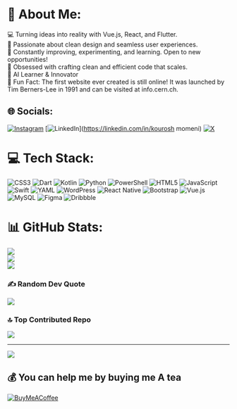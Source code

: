 # 💫 About Me:
💻 Turning ideas into reality with Vue.js, React, and Flutter.<br>🎨 Passionate about clean design and seamless user experiences.<br>🔧 Constantly improving, experimenting, and learning. Open to new opportunities!<br>🌟 Obsessed with crafting clean and efficient code that scales.<br>🤖 AI Learner & Innovator<br>🤡 Fun Fact: The first website ever created is still online! It was launched by Tim Berners-Lee in 1991 and can be visited at info.cern.ch.


## 🌐 Socials:
[![Instagram](https://img.shields.io/badge/Instagram-%23E4405F.svg?logo=Instagram&logoColor=white)](https://instagram.com/kowurowsh) [![LinkedIn](https://img.shields.io/badge/LinkedIn-%230077B5.svg?logo=linkedin&logoColor=white)](https://linkedin.com/in/kourosh momeni) [![X](https://img.shields.io/badge/X-black.svg?logo=X&logoColor=white)](https://x.com/kowurowsh) 

# 💻 Tech Stack:
![CSS3](https://img.shields.io/badge/css3-%231572B6.svg?style=for-the-badge&logo=css3&logoColor=white) ![Dart](https://img.shields.io/badge/dart-%230175C2.svg?style=for-the-badge&logo=dart&logoColor=white) ![Kotlin](https://img.shields.io/badge/kotlin-%237F52FF.svg?style=for-the-badge&logo=kotlin&logoColor=white) ![Python](https://img.shields.io/badge/python-3670A0?style=for-the-badge&logo=python&logoColor=ffdd54) ![PowerShell](https://img.shields.io/badge/PowerShell-%235391FE.svg?style=for-the-badge&logo=powershell&logoColor=white) ![HTML5](https://img.shields.io/badge/html5-%23E34F26.svg?style=for-the-badge&logo=html5&logoColor=white) ![JavaScript](https://img.shields.io/badge/javascript-%23323330.svg?style=for-the-badge&logo=javascript&logoColor=%23F7DF1E) ![Swift](https://img.shields.io/badge/swift-F54A2A?style=for-the-badge&logo=swift&logoColor=white) ![YAML](https://img.shields.io/badge/yaml-%23ffffff.svg?style=for-the-badge&logo=yaml&logoColor=151515) ![WordPress](https://img.shields.io/badge/WordPress-%23117AC9.svg?style=for-the-badge&logo=WordPress&logoColor=white) ![React Native](https://img.shields.io/badge/react_native-%2320232a.svg?style=for-the-badge&logo=react&logoColor=%2361DAFB) ![Bootstrap](https://img.shields.io/badge/bootstrap-%238511FA.svg?style=for-the-badge&logo=bootstrap&logoColor=white) ![Vue.js](https://img.shields.io/badge/vue.js-%2335495e.svg?style=for-the-badge&logo=vuedotjs&logoColor=%234FC08D) ![MySQL](https://img.shields.io/badge/mysql-4479A1.svg?style=for-the-badge&logo=mysql&logoColor=white) ![Figma](https://img.shields.io/badge/figma-%23F24E1E.svg?style=for-the-badge&logo=figma&logoColor=white) ![Dribbble](https://img.shields.io/badge/Dribbble-EA4C89?style=for-the-badge&logo=dribbble&logoColor=white)
# 📊 GitHub Stats:
![](https://github-readme-stats.vercel.app/api?username=kouroshmomenip&theme=dark&hide_border=false&include_all_commits=false&count_private=false)<br/>
![](https://github-readme-streak-stats.herokuapp.com/?user=kouroshmomenip&theme=dark&hide_border=false)<br/>
![](https://github-readme-stats.vercel.app/api/top-langs/?username=kouroshmomenip&theme=dark&hide_border=false&include_all_commits=false&count_private=false&layout=compact)

### ✍️ Random Dev Quote
![](https://quotes-github-readme.vercel.app/api?type=horizontal&theme=radical)

### 🔝 Top Contributed Repo
![](https://github-contributor-stats.vercel.app/api?username=kouroshmomenip&limit=5&theme=dark&combine_all_yearly_contributions=true)

---
[![](https://visitcount.itsvg.in/api?id=kouroshmomenip&icon=0&color=0)](https://visitcount.itsvg.in)

  ## 💰 You can help me by buying me A tea
  [![BuyMeACoffee]([https://img.shields.io/badge/Buy%20Me%20a%20Coffee-ffdd00?style=for-the-badge&logo=buy-me-a-coffee&logoColor=black)](https://buymeacoffee.com/i-rather-tea](https://encrypted-tbn0.gstatic.com/images?q=tbn:ANd9GcQb6GIZz--iafh17D5CqenaCiE2L3BTpgBHIg&s)) 

  
<!-- Proudly created with GPRM ( https://gprm.itsvg.in ) -->
